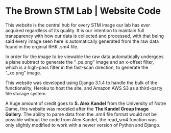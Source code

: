 # The Brown STM Lab | Website Code

This website is the central hub for every STM image our lab has ever acquired regardless of its quality. It is our intention to maintain full transparency with how our data is collected and processed, with that being said every image seen here is automatically generated from the raw data found in the orginial RHK .sm4 file.

In order for the image to be viewable the raw data automatically undergoes a plane subtract to generate the “_ps.png” image and an x-offset filter, which is a high-pass filter in the fast-scan direction, to generate the “_xo.png” image.

This website was developed using Django 3.1.4 to handle the bulk of the functionality, Heroku to host the site, and Amazon AWS S3 as a third-party file storage system.

A huge amount of credit goes to **S. Alex Kandel** from the University of Notre Dame, this website was modeled after the **The Kandel Group Image Gallery**. The ability to parse data from the .sm4 file format would not be possible without the code from Alex Kandel, the read_sm4 function was only slightly modified to work with a newer version of Python and Django.
